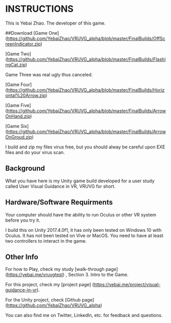 # INSTRUCTIONS
This is Yebai Zhao. The developer of this game.

##Download
[Game One] (https://github.com/YebaiZhao/VRUVG_alpha/blob/master/FinalBuilds/OffScreenIndicator.zip)

[Game Two] (https://github.com/YebaiZhao/VRUVG_alpha/blob/master/FinalBuilds/FlashingCat.zip)

Game Three was real ugly thus canceled.

[Game Four] (https://github.com/YebaiZhao/VRUVG_alpha/blob/master/FinalBuilds/Horizontal%20Arrow.zip)

[Game Five] (https://github.com/YebaiZhao/VRUVG_alpha/blob/master/FinalBuilds/ArrowOnHand.zip)

[Game Six] (https://github.com/YebaiZhao/VRUVG_alpha/blob/master/FinalBuilds/ArrowOnGroud.zip)

I build and zip my files virus free, but you should alway be careful upon EXE files and do your virus scan.

## Background

What you have here is my Unity game build developed for a user study called User Visual Guidance in VR, VRUVG for short.

## Hardware/Software Requirments

Your computer should have the ability to run Oculus or other VR system before you try it.

I build this on Unity 2017.4.0f1, it has only been tested on Windows 10 with Oculus. It has not been tested on Vive or MacOS. You need to have at least two controllers to interact in the game. 


## Other Info

For how to Play, check my study [walk-through page] (https://yebai.me/vruvgtest) ,  Section 3. Intro to the Game.

For this project, check my [project page] (https://yebai.me/project/visual-guidance-in-vr).

For the Unity project, check [Github page] (https://github.com/YebaiZhao/VRUVG_alpha)

You can also find me on Twitter, LinkedIn, etc. for feedback and questions.
